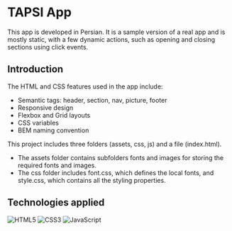# TAPSI App
This app is developed in Persian. It is a sample version of a real app and is mostly static, with a few dynamic actions, such as opening and closing sections using click events.

## Introduction
The HTML and CSS features used in the app include:

- Semantic tags: header, section, nav, picture, footer
- Responsive design
- Flexbox and Grid layouts
- CSS variables
- BEM naming convention


This project includes three folders (assets, css, js) and a file (index.html).

- The assets folder contains subfolders fonts and images for storing the required fonts and images.
- The css folder includes font.css, which defines the local fonts, and style.css, which contains all the styling properties.



## Technologies applied 
![HTML5](https://img.shields.io/badge/html5-%23E34F26.svg?style=for-the-badge&logo=html5&logoColor=white)
![CSS3](https://img.shields.io/badge/css3-%231572B6.svg?style=for-the-badge&logo=css3&logoColor=white)
![JavaScript](https://img.shields.io/badge/javascript-%23323330.svg?style=for-the-badge&logo=javascript&logoColor=%23F7DF1E)

